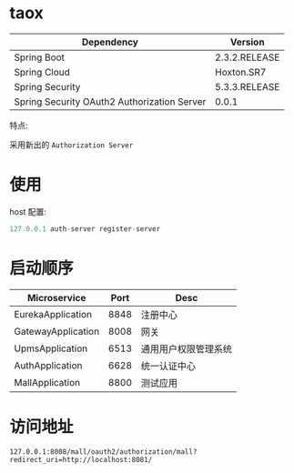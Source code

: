 # taox

| Dependency | Version |
| ----------- | ----------- |
| Spring Boot   | 2.3.2.RELEASE       |
| Spring Cloud   | Hoxton.SR7        |
| Spring Security | 5.3.3.RELEASE        |
| Spring Security OAuth2 Authorization Server   | 0.0.1 |

特点:

采用新出的 `Authorization Server` 


# 使用

host 配置:

```java
127.0.0.1 auth-server register-server
```

# 启动顺序

| Microservice  | Port | Desc |
| ----------- | ----------- | ----------- | 
| EurekaApplication   | 8848       | 注册中心
| GatewayApplication  | 8008      | 网关
| UpmsApplication | 6513        | 通用用户权限管理系统
| AuthApplication   | 6628| 统一认证中心 |
| MallApplication   | 8800| 测试应用 |

# 访问地址 

```
127.0.0.1:8008/mall/oauth2/authorization/mall?redirect_uri=http://localhost:8081/
```

